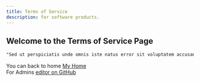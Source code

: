 ```yaml
---
title: Terms of Service
description: for software products.
---
```

## Welcome to the Terms of Service Page

```markdown
"Sed ut perspiciatis unde omnis iste natus error sit voluptatem accusantium doloremque laudantium, totam rem aperiam, eaque ipsa quae ab illo inventore veritatis et quasi architecto beatae vitae dicta sunt explicabo. Nemo enim ipsam voluptatem quia voluptas sit aspernatur aut odit aut fugit, sed quia consequuntur magni
```

You can back to home [My Home](index.md)  
For Admins [editor on GitHub](https://github.com/mbirabhadra/mbirabhadra.github.io/edit/master/terms-of-service.md) 
